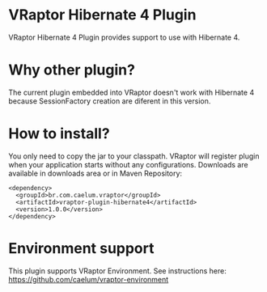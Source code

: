 # VRaptor Hibernate 4 Plugin

VRaptor Hibernate 4 Plugin provides support to use with Hibernate 4. 

# Why other plugin?

The current plugin embedded into VRaptor doesn't work with Hibernate 4 because 
SessionFactory creation are diferent in this version. 

# How to install?

You only need to copy the jar to your classpath. VRaptor will register plugin when 
your application starts without any configurations. Downloads are available in 
downloads area or in Maven Repository:

	<dependency>
	  <groupId>br.com.caelum.vraptor</groupId>
	  <artifactId>vraptor-plugin-hibernate4</artifactId>
	  <version>1.0.0</version>
	</dependency>

# Environment support

This plugin supports VRaptor Environment. See instructions here: https://github.com/caelum/vraptor-environment